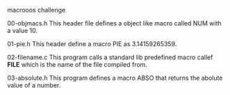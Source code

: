 macrooos challenge 

00-objmacs.h
This header file defines a object like macro called NUM with a value 10.

01-pie.h
This header define a macro PIE as 3.14159265359.

02-filename.c
This program calls a standard lib predefined macro callef __FILE__ which is the name of the file compiled from.

03-absolute.h
This program defines a macro ABSO that returns the abolute value of a number.
